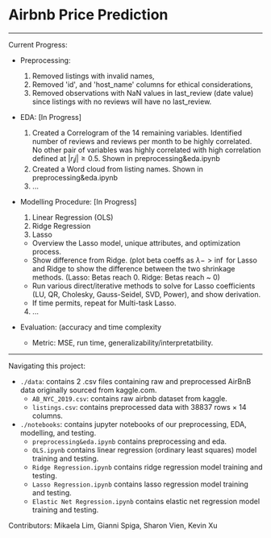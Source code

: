 # Airbnb Price Prediction
------------------------------------------
Current Progress:
- Preprocessing: 
   1) Removed listings with invalid names, 
   2) Removed 'id', and 'host_name' columns for ethical considerations, 
   3) Removed observations with NaN values in last_review (date value) since listings with no reviews will have no last_review.

- EDA: [In Progress]
   1) Created a Correlogram of the 14 remaining variables. Identified number of reviews and reviews per month to be highly correlated. No other pair of variables was highly correlated with high correlation defined at $|r_ij| \ge 0.5$. Shown in preprocessing&eda.ipynb
   2) Created a Word cloud from listing names. Shown in preprocessing&eda.ipynb
   3) ...

- Modelling Procedure: [In Progress]
  1) Linear Regression (OLS)
  2) Ridge Regression
  3) Lasso 
    - Overview the Lasso model, unique attributes, and optimization process. 
    - Show difference from Ridge. (plot beta coeffs as $\lambda -> \inf$ for Lasso and Ridge to show the difference between the two shrinkage methods. (Lasso: Betas reach 0. Ridge: Betas reach ~ 0)
    - Run various direct/iterative methods to solve for Lasso coefficients (LU, QR, Cholesky, Gauss-Seidel, SVD, Power), and show derivation.
    - If time permits, repeat for Multi-task Lasso.
  4) ... 

- Evaluation: (accuracy and time complexity
  - Metric: MSE, run time, generalizability/interpretatbility.

------------------------------------------

Navigating this project:
* `./data`: contains 2 .csv files containing raw and preprocessed AirBnB data originally sourced from kaggle.com.
  - `AB_NYC_2019.csv`: contains raw airbnb dataset from kaggle.
  - `listings.csv`: contains preprocessed data with 38837 rows × 14 columns.
* `./notebooks`: contains jupyter notebooks of our preprocessing, EDA, modelling, and testing. 
  - `preprocessing&eda.ipynb` contains preprocessing and eda.
  - `OLS.ipynb` contains linear regression (ordinary least squares) model training and testing.
  - `Ridge Regression.ipynb` contains ridge regression model training and testing.
  - `Lasso Regression.ipynb` contains lasso regression model training and testing.  
  - `Elastic Net Regression.ipynb` contains elastic net regression model training and testing.
    





Contributors: Mikaela Lim, Gianni Spiga, Sharon Vien, Kevin Xu
